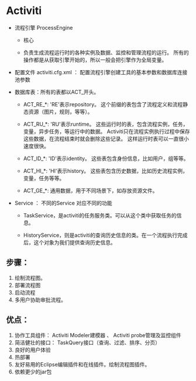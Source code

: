 # Activiti

-  流程引擎 ProcessEngine

   - 核心
   
   - 负责生成流程运行时的各种实例及数据、监控和管理流程的运行。
     所有的操作都是从获取引擎开始的，所以一般会把引擎作为全局变量。

- 配置文件 activiti.cfg.xml ： 配置流程引擎创建工具的基本参数和数据库连接池参数

- 数据库表：所有的表都以ACT_开头。

    - ACT_RE_*: 'RE'表示repository。 这个前缀的表包含了流程定义和流程静态资源（图片，规则，等等）。

    - ACT_RU_*: 'RU'表示runtime。 这些运行时的表，包含流程实例，任务，变量，异步任务，等运行中的数据。 Activiti只在流程实例执行过程中保存这些数据，在流程结束时就会删除这些记录。 这样运行时表可以一直很小速度很快。

    - ACT_ID_*: 'ID'表示identity。 这些表包含身份信息，比如用户，组等等。

    - ACT_HI_*: 'HI'表示history。 这些表包含历史数据，比如历史流程实例，变量，任务等等。

    - ACT_GE_*: 通用数据，用于不同场景下，如存放资源文件。
    
- Service ： 不同的Service 对应不同的功能

    - TaskService，是activiti的任务服务类。可以从这个类中获取任务的信息。
      
    - HistoryService，则是activiti的查询历史信息的类。在一个流程执行完成后，这个对象为我们提供查询历史信息。    

     

## 步骤：
1. 绘制流程图。   
2. 部署流程图
3. 启动流程
4. 多用户协助审批流程。

## 优点：
1. 协作工具组件： Activiti Modeler建模器 、 Activiti probe管理及监控组件
2. 简洁健壮的接口： TaskQuery接口（查询、过滤、排序、分页）
3. 良好的用户体验
4. 热部署
5. 友好易用的Eclipse编辑插件和在线插件。绘制流程图插件。
6. 依赖更少的jar包
